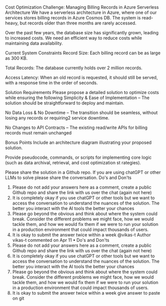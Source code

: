 Cost Optimization Challenge: Managing Billing Records in Azure Serverless Architecture
We have a serverless architecture in Azure, where one of our services stores billing records in Azure Cosmos DB. The system is read-heavy, but records older than three months are rarely accessed.

Over the past few years, the database size has significantly grown, leading to increased costs. We need an efficient way to reduce costs while maintaining data availability.

Current System Constraints
Record Size: Each billing record can be as large as 300 KB.

Total Records: The database currently holds over 2 million records.

Access Latency: When an old record is requested, it should still be served, with a response time in the order of seconds.

Solution Requirements
Please propose a detailed solution to optimize costs while ensuring the following
Simplicity & Ease of Implementation – The solution should be straightforward to deploy and maintain.

No Data Loss & No Downtime – The transition should be seamless, without losing any records or requiring2 service downtime.

No Changes to API Contracts – The existing read/write APIs for billing records must remain unchanged

Bonus Points
Include an architecture diagram illustrating your proposed solution.

Provide pseudocode, commands, or scripts for implementing core logic (such as data archival, retrieval, and cost optimization st rategies).

Please share the solution in a Github repo. If you are using chatGPT or other LLMs to solve please share the conversation.
Do's and Don'ts
1. Please do not add your answers here as a comment, create a public Github repo and share the link with us over the chat (again not here)
2. It is completely okay if you use chatGPT or other tools but we want to access the conversation to understand the nuances of the solution. The better you interact with the AI tools the better your chances
3. Please go beyond the obvious and think about where the system could break. Consider the different problems we might face, how we would tackle them, and how we would fix them if we were to run your solution in a production environment that could impact thousands of users.
4. It is okay to submit the answer twice within a week
@vikas-t
Author
vikas-t commented on Apr 11 • 
Do's and Don'ts
1. Please do not add your answers here as a comment, create a public Github repo and share the link with us over the chat (again not here)
2. It is completely okay if you use chatGPT or other tools but we want to access the conversation to understand the nuances of the solution. The better you interact with the AI tools the better your chances
3. Please go beyond the obvious and think about where the system could break. Consider the different problems we might face, how we would tackle them, and how we would fix them if we were to run your solution in a production environment that could impact thousands of users.
4. It is okay to submit the answer twice within a week              give answer to paste on git
